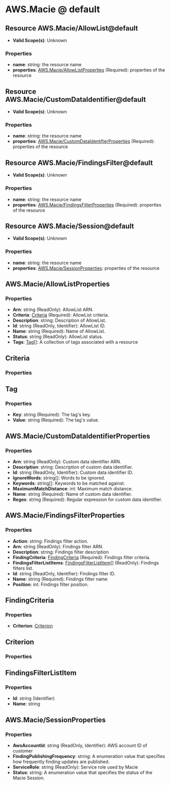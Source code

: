 # AWS.Macie @ default

## Resource AWS.Macie/AllowList@default
* **Valid Scope(s)**: Unknown
### Properties
* **name**: string: the resource name
* **properties**: [AWS.Macie/AllowListProperties](#awsmacieallowlistproperties) (Required): properties of the resource

## Resource AWS.Macie/CustomDataIdentifier@default
* **Valid Scope(s)**: Unknown
### Properties
* **name**: string: the resource name
* **properties**: [AWS.Macie/CustomDataIdentifierProperties](#awsmaciecustomdataidentifierproperties) (Required): properties of the resource

## Resource AWS.Macie/FindingsFilter@default
* **Valid Scope(s)**: Unknown
### Properties
* **name**: string: the resource name
* **properties**: [AWS.Macie/FindingsFilterProperties](#awsmaciefindingsfilterproperties) (Required): properties of the resource

## Resource AWS.Macie/Session@default
* **Valid Scope(s)**: Unknown
### Properties
* **name**: string: the resource name
* **properties**: [AWS.Macie/SessionProperties](#awsmaciesessionproperties): properties of the resource

## AWS.Macie/AllowListProperties
### Properties
* **Arn**: string (ReadOnly): AllowList ARN.
* **Criteria**: [Criteria](#criteria) (Required): AllowList criteria.
* **Description**: string: Description of AllowList.
* **Id**: string (ReadOnly, Identifier): AllowList ID.
* **Name**: string (Required): Name of AllowList.
* **Status**: string (ReadOnly): AllowList status.
* **Tags**: [Tag](#tag)[]: A collection of tags associated with a resource

## Criteria
### Properties

## Tag
### Properties
* **Key**: string (Required): The tag's key.
* **Value**: string (Required): The tag's value.

## AWS.Macie/CustomDataIdentifierProperties
### Properties
* **Arn**: string (ReadOnly): Custom data identifier ARN.
* **Description**: string: Description of custom data identifier.
* **Id**: string (ReadOnly, Identifier): Custom data identifier ID.
* **IgnoreWords**: string[]: Words to be ignored.
* **Keywords**: string[]: Keywords to be matched against.
* **MaximumMatchDistance**: int: Maximum match distance.
* **Name**: string (Required): Name of custom data identifier.
* **Regex**: string (Required): Regular expression for custom data identifier.

## AWS.Macie/FindingsFilterProperties
### Properties
* **Action**: string: Findings filter action.
* **Arn**: string (ReadOnly): Findings filter ARN.
* **Description**: string: Findings filter description
* **FindingCriteria**: [FindingCriteria](#findingcriteria) (Required): Findings filter criteria.
* **FindingsFilterListItems**: [FindingsFilterListItem](#findingsfilterlistitem)[] (ReadOnly): Findings filters list.
* **Id**: string (ReadOnly, Identifier): Findings filter ID.
* **Name**: string (Required): Findings filter name
* **Position**: int: Findings filter position.

## FindingCriteria
### Properties
* **Criterion**: [Criterion](#criterion)

## Criterion
### Properties

## FindingsFilterListItem
### Properties
* **Id**: string (Identifier)
* **Name**: string

## AWS.Macie/SessionProperties
### Properties
* **AwsAccountId**: string (ReadOnly, Identifier): AWS account ID of customer
* **FindingPublishingFrequency**: string: A enumeration value that specifies how frequently finding updates are published.
* **ServiceRole**: string (ReadOnly): Service role used by Macie
* **Status**: string: A enumeration value that specifies the status of the Macie Session.

